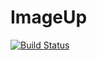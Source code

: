 # ImageUp

[![Build Status](https://travis-ci.org/dtan4/imageup.svg?branch=master)](https://travis-ci.org/dtan4/imageup)
